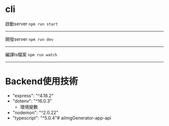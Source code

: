# cli

啟動server 
`npm run start`

---

開發server
`npm run dev`

---

編譯ts檔案
`npm run watch`

---


# Backend使用技術

- "express": "^4.18.2"
- "dotenv": "^16.0.3"
    - 環境變數
- "nodemon": "^2.0.22"
- "typescript": "^5.0.4"# aiImgGenerator-app-api
